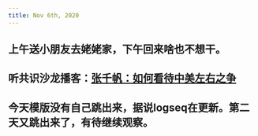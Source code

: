 ```yaml
---
title: Nov 6th, 2020
---
```


## 上午送小朋友去姥姥家，下午回来啥也不想干。
## 听共识沙龙播客：[张千帆：如何看待中美左右之争](https://podcasts.google.com/feed/aHR0cHM6Ly9hbmNob3IuZm0vcy8yYjhhNmEwOC9wb2RjYXN0L3Jzcw/episode/OWQ2NDE0ZDctNDVlNi00OTEwLWE3OTgtNWI5YmUxNzNkNTUz?sa=X&ved=0CAkQkfYCahcKEwiAmYzln-_sAhUAAAAAHQAAAAAQdw)
## 今天模版没有自己跳出来，据说logseq在更新。第二天又跳出来了，有待继续观察。
